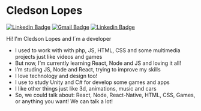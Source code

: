 # Cledson Lopes

[![Linkedin Badge](https://img.shields.io/badge/-cledson-blue?style=flat-square&logo=Linkedin&logoColor=white&link=https://www.linkedin.com/in/cledson-lopes/)](https://www.linkedin.com/in/cledson-lopes/)
[![Gmail Badge](https://img.shields.io/badge/-cledman@gmail.com-c14438?style=flat-square&logo=Gmail&logoColor=white&link=mailto:cledman@gmail.com)](mailto:cledman@gmail.com)
[![Linkedin Badge](https://img.shields.io/badge/-cledman-blue?style=flat-square&logo=Behance&logoColor=white&link=https://www.behance.net/cledman)](https://www.behance.net/cledman)


Hi! I'm Cledson Lopes and I´m a developer 

-  I used to work with with php, JS, HTML, CSS and some multimedia projects just like videos and games 
-  But now, I’m currently learning React, Node and JS and loving it all!
-  I’m studing JS, Node and React, trying to improve my skills
-  I love technology and design too!
-  I use to study Unity and C# for develop some games and apps
-  I like other things just like 3d, animations, music and cars 
-  So, we could talk about: React, Node, React-Native, HTML, CSS, Games, or anything you want! We can talk a lot!

